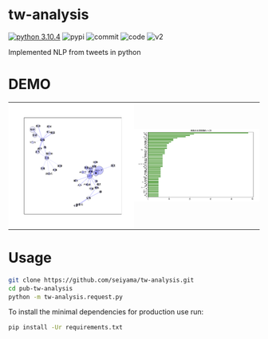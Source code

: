 # tw-analysis
[![python 3.10.4](https://img.shields.io/badge/Python-v3.10.4-blueviolet)](https://www.python.org/downloads/release/python-3104/)
![pypi](https://img.shields.io/badge/pypi-v22.1.2-success)
![commit](https://img.shields.io/badge/Commit%20message-Ja-brightgreen.svg)
![code](https://img.shields.io/badge/code%20comment-Ja-brightgreen.svg)
![v2](https://img.shields.io/endpoint?url=https%3A%2F%2Ftwbadges.glitch.me%2Fbadges%2Fv2)

Implemented NLP from tweets in python

# DEMO
<table border="0">
<tr style="border:0px;">
<td style="border:0px;padding:0px;"><img alt="networkx" src="https://github.com/seiyama/pub-tw-analysis/blob/main/images/networkx.png?raw=true" width="500"></td>
<td style="border:0px;padding:0px;"><img alt="barh" src="https://github.com/seiyama/pub-tw-analysis/blob/main/images/barh.png?raw=true" width="500"></td>
</tr>
</table>

# Usage

```bash
git clone https://github.com/seiyama/tw-analysis.git
cd pub-tw-analysis
python -m tw-analysis.request.py
```

To install the minimal dependencies for production use run:

```bash
pip install -Ur requirements.txt
```
